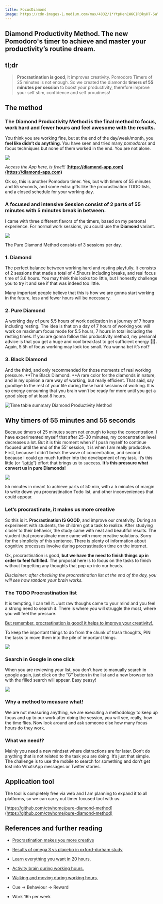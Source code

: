 ```yaml
---
title: FocusDiamond
image: https://cdn-images-1.medium.com/max/4832/1*YtpHen1W6CIR3kyHT-SaYg.png
---
```



## Diamond Productivity Method. The new Pomodoro's timer to achieve and master your productivity’s routine dream.


## tl;dr
>  **Procrastination is good**, it improves creativity. Pomodoro Timers of 25 minutes is not enough. So we created the diamonds **timers of 55 minutes per session** to boost your productivity, therefore improve your self stim, confidence and self proudness!

## The method

### The Diamond Productivity Method is the final method to focus, work hard and fewer hours and feel awesome with the results.

You think you are working fine, but at the end of the day/week/month, you **feel like didn’t do anything**. You have seen and tried many *pomodoros* and focus techniques but none of them worked in the end. You are not alone.

![](https://cdn-images-1.medium.com/max/2000/1*fCUVELpk4-oDWRfcS6vJaA.png)

*Access the App here, is free!!!* [**https://diamond-app.com](https://diamond-app.com)**

Ok so, this is another Pomodoro timer. Yes, but with timers of 55 minutes and 55 seconds, and some extra gifts like the procrastination TODO lists, and a closed schedule for your working day.

### A focused and intensive Session consist of 2 parts of 55 minutes with 5 minutes break in between.

I came with three different flavors of the timers, based on my personal experience. For normal work sessions, you could use the **Diamond** variant.

![](https://cdn-images-1.medium.com/max/2044/1*TESp0LI-RDhEoPFYBnKhUQ.png)

The Pure Diamond Method consists of 3 sessions per day.

### 1. Diamond

The perfect balance between working hard and resting playfully. It consists of 2 sessions that made a total of 4.5hours including breaks, and real focus time of 3.6 hours. You may think this looks too little, but I honestly challenge you to try it and see if that was indeed too little.

Many important people believe that this is how we are gonna start working in the future, less and fewer hours will be necessary.

### 2. Pure Diamond

A working day of pure 5.5 hours of work dedication in a journey of 7 hours including resting. The idea is that on a day of 7 hours of working you will work on maximum focus mode for 5.5 hours, 7 hours in total including the resting times. If you are gonna follow this productivity method, my personal advice is that you get a huge and cool breakfast to get sufficient energy 💪🏻. Again, 5.5h of focus working may look too small. You wanna bet it’s not?

### 3. Black Diamond

And the third, and only recommended for those moments of real working pressure. **The Black Diamond. **A rare color for the diamonds in nature, and in my opinion a rare way of working, but really efficient. That said, say goodbye to the rest of your life during these hard sessions of working. It is so energy consuming that you brain won’t be ready for more until you get a good sleep of at least 8 hours.

![Time table summary Diamond Productivity Method](https://cdn-images-1.medium.com/max/2000/1*AH_dPUT23RtkN4OHqLt7tg.png)

## Why timers of 55 minutes and 55 seconds

Because timers of 25 minutes seem not enough to keep the concentration. I have experimented myself that after 25–30 minutes, my concentration level decreases a lot. But it is this moment when if I push myself to continue focused until the end of the 55' session, it is when I am really productive. First, because I didn’t break the wave of concentration, and second because I could go much further into the development of my task. It’s this little (or “[lottle](https://dfep0xlbws1ys.cloudfront.net/thumbsf9/4a/f94add98f52f8693970edc39f4ff380e.jpg?response-cache-control=max-age=2628000)”) effort that brings us to success. **It’s this pressure what convert us in pure Diamonds!**

![](https://cdn-images-1.medium.com/max/2000/1*qTLm-qDcJMzTgvhcu5lx8w.png)

55 minutes in meant to achieve parts of 50 min, with a 5 minutes of margin to write down you procrastination Todo list, and other inconveniences that could appear.

### Let’s procrastinate, it makes us more creative

So this is it. **Procrastination IS GOOD**, and improve our creativity. During an experiment with students, the children got a task to realize. After studying closer to their behavior, the study came with neat and beautiful results. The student that procrastinate more came with more creative solutions. Sorry for the simplicity of this sentence. There is plenty of information about cognitive processes involve during procrastination time on the internet.

Ok, procrastination is good, **but we have the need to finish things up in order to feel fulfilled.** The proposal here is to focus on the tasks to finish without forgetting any thoughts that pop up into our heads.

*Disclaimer: after checking the procrastination list at the end of the day, you will see how random your brain works.*

### The TODO Procrastination list

It is tempting, I can tell it. Just raw thoughs came to your mind and you feel a strong need to search it. There is where you will struggle the most, where you will feel the pressure.

[But remember, procrastination is good! it helps to improve your creativity!.](https://www.independent.co.uk/news/science/procrastination-makes-you-more-creative-research-says-a6923626.html)

To keep the important things to do from the chunk of trash thoughts, PIN the tasks to move them into the pile of important things.

![](https://cdn-images-1.medium.com/max/3024/1*T0dQosz2G2IWLjTDG6kv6Q.png)

### Search in Google in one click

When you are reviewing your list, you don’t have to manually search in google again, just click on the “G” button in the list and a new browser tab with the filled search will appear. Easy peasy!

![](https://cdn-images-1.medium.com/max/3012/1*30YKUxaSOsjUa_ZLRo8TVA.png)

### Why a method to measure what!

We are not measuring anything, we are executing a methodology to keep up focus and up to our work after doing the session, you will see, really, how the time flies. Now look around and ask someone else how many focus hours do they work.

### What we need!?

Mainly you need a new mindset where distractions are for later. Don’t do anything that is not related to the task you are doing. It’s just that simple. The challenge is to use the mobile to search for something and don’t get lost into WhatsApp messages or Twitter stories.

## Application tool

The tool is completely free via web and I am planning to expand it to all platforms, so we can carry out timer focused tool with us

[https://github.com/ctwhome/pure-diamond-method](https://github.com/ctwhome/pure-diamond-method)

## References and further reading

* [Procrastination makes you more creative](https://www.independent.co.uk/news/science/procrastination-makes-you-more-creative-research-says-a6923626.html)

* [Results of omega 3 vs placebo in oxford-durham study](https://www.ncbi.nlm.nih.gov/pubmed/15867048)

* [Learn everything you want in 20 hours.](https://lifehacker.com/learn-anything-in-20-hours-with-this-four-step-method-509281792)

* [Activity brain during working hours.](https://open.buffer.com/science-taking-breaks-at-work/)

* [Walking and moving during working hours.](https://www.health.harvard.edu/mind-and-mood/need-a-quick-brain-boost-take-a-walk)

* Cue -> Behaviour -> Reward

* Work 16h per week
